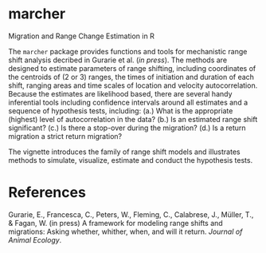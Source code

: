 # marcher
Migration and Range Change Estimation in R

The `marcher` package provides functions and tools for mechanistic range shift analysis decribed in Gurarie et al. (*in press*).  The methods are designed to estimate parameters of range shifting, including coordinates of the centroids of (2 or 3) ranges, the times of initiation and duration of each shift, ranging areas and time scales of location and velocity autocorrelation.  Because the estimates are likelihood based, there are several handy inferential tools including confidence intervals around all estimates and a sequence of hypothesis tests, including: (a.) What is the appropriate (highest) level of autocorrelation in the data? (b.) Is an estimated range shift significant? (c.) Is there a stop-over during the migration? (d.) Is a return migration a strict return migration? 
 
The vignette introduces the family of range shift models and illustrates methods to simulate, visualize, estimate and conduct the hypothesis tests. 


# References

Gurarie, E., Francesca, C.,  Peters, W., Fleming, C., Calabrese, J., Müller, T., & Fagan, W. (in press) A framework for modeling range shifts and migrations: Asking whether, whither, when, and will it return. *Journal of Animal Ecology*. 